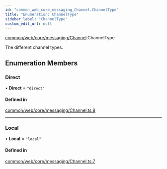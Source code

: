 ```yaml
---
id: "common_web_core_messaging_Channel.ChannelType"
title: "Enumeration: ChannelType"
sidebar_label: "ChannelType"
custom_edit_url: null
---
```


[common/web/core/messaging/Channel](../modules/common_web_core_messaging_Channel.md).ChannelType

The different channel types.

## Enumeration Members

### Direct

• **Direct** = ``"direct"``

#### Defined in

[common/web/core/messaging/Channel.ts:8](https://github.com/Soroush9978/rds-ng/blob/3365237/src/common/web/core/messaging/Channel.ts#L8)

___

### Local

• **Local** = ``"local"``

#### Defined in

[common/web/core/messaging/Channel.ts:7](https://github.com/Soroush9978/rds-ng/blob/3365237/src/common/web/core/messaging/Channel.ts#L7)
